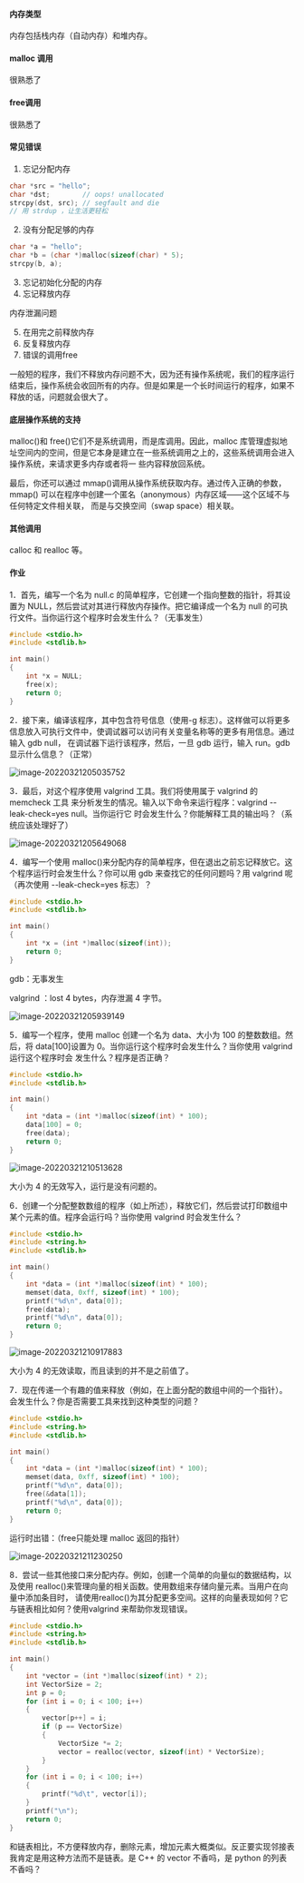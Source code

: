 #### 内存类型

内存包括栈内存（自动内存）和堆内存。

#### malloc 调用

很熟悉了

#### free调用

很熟悉了

#### 常见错误

1. 忘记分配内存

```c
char *src = "hello"; 
char *dst;		  // oops! unallocated
strcpy(dst, src); // segfault and die
// 用 strdup ，让生活更轻松
```

2. 没有分配足够的内存

```c
char *a = "hello";
char *b = (char *)malloc(sizeof(char) * 5);
strcpy(b, a);
```

3. 忘记初始化分配的内存
4. 忘记释放内存

内存泄漏问题

5. 在用完之前释放内存
6. 反复释放内存
7. 错误的调用free

一般短的程序，我们不释放内存问题不大，因为还有操作系统呢，我们的程序运行结束后，操作系统会收回所有的内存。但是如果是一个长时间运行的程序，如果不释放的话，问题就会很大了。

#### 底层操作系统的支持

malloc()和 free()它们不是系统调用，而是库调用。因此，malloc 库管理虚拟地址空间内的空间，但是它本身是建立在一些系统调用之上的，这些系统调用会进入操作系统，来请求更多内存或者将一 些内容释放回系统。

最后，你还可以通过 mmap()调用从操作系统获取内存。通过传入正确的参数，mmap() 可以在程序中创建一个匿名（anonymous）内存区域——这个区域不与任何特定文件相关联， 而是与交换空间（swap space）相关联。

#### 其他调用

calloc 和 realloc 等。

#### 作业

1．首先，编写一个名为 null.c 的简单程序，它创建一个指向整数的指针，将其设置为 NULL，然后尝试对其进行释放内存操作。把它编译成一个名为 null 的可执行文件。当你运行这个程序时会发生什么？（无事发生）

```c
#include <stdio.h>
#include <stdlib.h>

int main()
{
    int *x = NULL;
    free(x);
    return 0;
}
```

2．接下来，编译该程序，其中包含符号信息（使用-g 标志）。这样做可以将更多信息放入可执行文件中，使调试器可以访问有关变量名称等的更多有用信息。通过输入 gdb null， 在调试器下运行该程序，然后，一旦 gdb 运行，输入 run。gdb 显示什么信息？（正常）

![image-20220321205035752](../res/image-20220321205035752.png)

3．最后，对这个程序使用 valgrind 工具。我们将使用属于 valgrind 的 memcheck 工具 来分析发生的情况。输入以下命令来运行程序：valgrind --leak-check=yes null。当你运行它 时会发生什么？你能解释工具的输出吗？（系统应该处理好了）

![image-20220321205649068](../res/image-20220321205649068.png)

4．编写一个使用 malloc()来分配内存的简单程序，但在退出之前忘记释放它。这个程序运行时会发生什么？你可以用 gdb 来查找它的任何问题吗？用 valgrind 呢（再次使用 --leak-check=yes 标志）？

```c
#include <stdio.h>
#include <stdlib.h>

int main()
{
    int *x = (int *)malloc(sizeof(int));
    return 0;
}
```

gdb：无事发生

valgrind ：lost 4 bytes，内存泄漏 4 字节。

![image-20220321205939149](../res/image-20220321205939149.png)

5．编写一个程序，使用 malloc 创建一个名为 data、大小为 100 的整数数组。然后，将 data[100]设置为 0。当你运行这个程序时会发生什么？当你使用 valgrind 运行这个程序时会 发生什么？程序是否正确？

```c
#include <stdio.h>
#include <stdlib.h>

int main()
{
    int *data = (int *)malloc(sizeof(int) * 100);
    data[100] = 0;
    free(data);
    return 0;
}
```

![image-20220321210513628](../res/image-20220321210513628.png)

大小为 4 的无效写入，运行是没有问题的。

6．创建一个分配整数数组的程序（如上所述），释放它们，然后尝试打印数组中某个元素的值。程序会运行吗？当你使用 valgrind 时会发生什么？

```c
#include <stdio.h>
#include <string.h>
#include <stdlib.h>

int main()
{
    int *data = (int *)malloc(sizeof(int) * 100);
    memset(data, 0xff, sizeof(int) * 100);
    printf("%d\n", data[0]);
    free(data);
    printf("%d\n", data[0]);
    return 0;
}
```

![image-20220321210917883](../res/image-20220321210917883.png)

大小为 4 的无效读取，而且读到的并不是之前值了。

7．现在传递一个有趣的值来释放（例如，在上面分配的数组中间的一个指针）。 会发生什么？你是否需要工具来找到这种类型的问题？

```c
#include <stdio.h>
#include <string.h>
#include <stdlib.h>

int main()
{
    int *data = (int *)malloc(sizeof(int) * 100);
    memset(data, 0xff, sizeof(int) * 100);
    printf("%d\n", data[0]);
    free(&data[1]);
    printf("%d\n", data[0]);
    return 0;
}
```

运行时出错：（free只能处理 malloc 返回的指针）

![image-20220321211230250](../res/image-20220321211230250.png)

8．尝试一些其他接口来分配内存。例如，创建一个简单的向量似的数据结构，以及使用 realloc()来管理向量的相关函数。使用数组来存储向量元素。当用户在向量中添加条目时， 请使用realloc()为其分配更多空间。这样的向量表现如何？它与链表相比如何？使用valgrind 来帮助你发现错误。

```c
#include <stdio.h>
#include <string.h>
#include <stdlib.h>

int main()
{
    int *vector = (int *)malloc(sizeof(int) * 2);
    int VectorSize = 2;
    int p = 0;
    for (int i = 0; i < 100; i++)
    {
        vector[p++] = i;
        if (p == VectorSize)
        {
            VectorSize *= 2;
            vector = realloc(vector, sizeof(int) * VectorSize);
        }
    }
    for (int i = 0; i < 100; i++)
    {
        printf("%d\t", vector[i]);
    }
    printf("\n");
    return 0;
}
```

和链表相比，不方便释放内存，删除元素，增加元素大概类似。反正要实现邻接表我肯定是用这种方法而不是链表。是 C++ 的 vector 不香吗，是 python 的列表不香吗？

